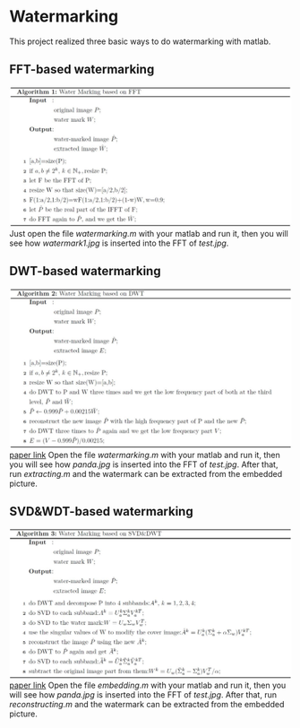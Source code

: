 # Watermarking
This project realized three basic ways to do watermarking with matlab.

## FFT-based watermarking
![FFT](FFT.JPG)
Just open the file *watermarking.m* with your matlab and run it, then you will see how *watermark1.jpg* is inserted into the FFT of *test.jpg*.

## DWT-based watermarking
![DWT](DWT.JPG)
[paper link](https://www.researchgate.net/publication/267988699_Image_Watermarking_Using_3-Level_Discrete_Wavelet_Transform_DWT)
Open the file *watermarking.m* with your matlab and run it, then you will see how *panda.jpg* is inserted into the FFT of *test.jpg*. After that, run *extracting.m* and the watermark can be extracted from the embedded picture.

## SVD&WDT-based watermarking
![SVD&DWT](SVD&DWT.JPG)
[paper link](https://pdfs.semanticscholar.org/5bba/7f16c7bb298759d9a25fe76140513f25c22d.pdf)
Open the file *embedding.m* with your matlab and run it, then you will see how *panda.jpg* is inserted into the FFT of *test.jpg*. After that, run *reconstructing.m* and the watermark can be extracted from the embedded picture.